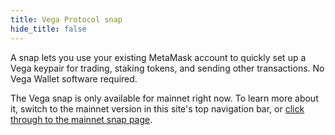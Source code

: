 ```yaml
---
title: Vega Protocol snap
hide_title: false
---
```


A snap lets you use your existing MetaMask account to quickly set up a Vega keypair for trading, staking tokens, and sending other transactions. No Vega Wallet software required.

The Vega snap is only available for mainnet right now. To learn more about it, switch to the mainnet version in this site's top navigation bar, or [click through to the mainnet snap page](https://docs.vega.xyz/mainnet/tools/vega-protocol-snap).